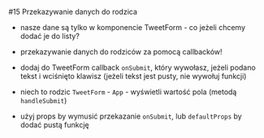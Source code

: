 #15 Przekazywanie danych do rodzica

- nasze dane są tylko w komponencie TweetForm - co jeżeli chcemy dodać je do listy?
- przekazywanie danych do rodziców za pomocą callbacków!

- dodaj do TweetForm callback `onSubmit`, który wywołasz, jeżeli podano tekst i wciśnięto
klawisz (jeżeli tekst jest pusty, nie wywołuj funkcji)

- niech to rodzic `TweetForm` - `App` - wyświetli wartość pola (metodą `handleSubmit`)

- użyj props by wymusić przekazanie `onSubmit`, lub `defaultProps` by dodać pustą funkcję